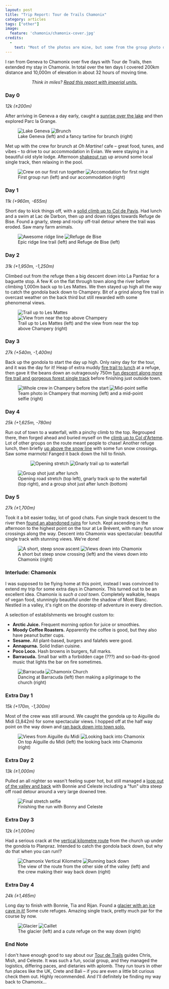 ```yaml
---
layout: post
title: "Trip Report: Tour de Trails Chamonix"
category: articles
tags: ["other"]
image:
  feature: 'chamonix/chamonix-cover.jpg'
credits:
  -
    text: "Most of the photos are mine, but some from the group photo dump and unattributed, sorry!"
---
```


I ran from Geneva to Chamonix over five days with Tour de Trails, then extended my stay in Chamonix. In total over the ten days I covered <span data-alt='125mi'>200km</span> distance and <span data-alt="32,800ft">10,000m</span> of elevation in about 32 hours of moving time.

<center><em>
<span data-alt="Think in kays?">Think in miles?</span> <a data-alt-href="?" href="?imperial=true">Read this report with <span data-alt="metric">imperial</span> units.</a>
</em></center>

### Day 0

<em><span data-alt="7mi (±650ft)">12k (±200m)</span></em>

After arriving in Geneva a day early, caught a [sunrise over the lake](https://www.strava.com/activities/9341658708) and then explored Parc la Grange.

<figure class='image-strip'>
  <img src="/images/chamonix/day-0-lake.jpg" alt="Lake Geneva" />
  <img src="/images/chamonix/day-0-brunch.jpg" alt="Brunch" />
  <figcaption>Lake Geneva (left) and a fancy tartine for brunch (right)</figcaption>
</figure>

Met up with the crew for brunch at _Oh Martine!_  cafe – great food, tunes, and vibes – to drive to our accommodation in Evian. We were staying in a beautiful old style lodge.
Afternoon [shakeout run](https://www.strava.com/activities/9344487277) up around some local single track, then relaxing in the pool.

<figure class='image-strip-1-to-2'>
  <img src="/images/chamonix/day-0-run.jpg" alt="Crew on our first run together" />
  <img src="/images/chamonix/day-0-accom.jpg" alt="Accomodation for first night" />
  <figcaption>First group run (left) and our accommodation (right)</figcaption>
</figure>

### Day 1

<em><span data-alt="7mi (+3,150ft, -2,150ft)">11k (+960m, -655m)</span></em>

Short day to kick things off, with a [solid climb up to Col de Pavis](https://www.strava.com/activities/9356629146). Had lunch and a swim at Lac de Darbon, then up and down ridges towards Refuge de Bise. Found a gnarly, steep and rocky off-trail detour where the trail was eroded. Saw many farm animals.

<figure class='image-strip'>
  <img src="/images/chamonix/day-1-ridge.jpg" alt="Awesome ridge line" />
  <img src="/images/chamonix/day-1-refuge.jpg" alt="Refuge de Bise" />
  <figcaption>Epic ridge line trail (left) and Refuge de Bise (left)</figcaption>
</figure>

### Day 2

<em><span data-alt="19mi (+6,400ft, -4,100ft)">31k (+1,950m, -1,250m)</span></em>

Climbed out from the refuge then a big descent down into La Pantiaz for a baguette stop. A few <span data-alt="miles">K</span> on the flat through town along the river before climbing <span data-alt="3,000ft">1,000m</span> back up to Les Mattes. We then stayed up high all the way to catch the gondola back down to Champery. Bit of a grind along fire trail in overcast weather on the back third but still rewarded with some phenomenal views.

<figure class='image-strip'>
  <img src="/images/chamonix/day-2-trail.jpg" alt="Trail up to Les Mattes" />
  <img src="/images/chamonix/day-2-view.jpg" alt="View from near the top above Champery" />
  <figcaption>Trail up to Les Mattes (left) and the view from near the top above Champery (right)</figcaption>
</figure>

### Day 3

<em><span data-alt="17mi (+1,650ft, 4,650ft)">27k (+540m, -1,400m)</span></em>

Back up the gondola to start the day up high. Only rainy day for the tour, and it was the day for it! Heap of extra muddy [fire trail to lunch](https://www.strava.com/activities/9362804312) at a refuge, then gave it the beans down an outrageously <span data-alt="2,400ft">750m</span> [fun descent along more fire trail and gorgeous forest single track](https://www.strava.com/activities/9362807531) before finishing just outside town.

<figure class='image-strip'>
  <img src="/images/chamonix/day-3-2.jpg" alt="Whole crew in Champery before the start" />
  <img src="/images/chamonix/day-3-1.jpg" alt="Mid-point selfie" />
  <figcaption>Team photo in Champery that morning (left) and a mid-point selfie (right)</figcaption>
</figure>

### Day 4

<em><span data-alt="15mi (+5,330ft, 2,560ft)">25k (+1,625m, -780m)</span></em>

Run out of town to a waterfall, with a pinchy climb to the top. Regrouped there, then forged ahead and buried myself on the [climb up to Col d'Arteme](https://www.strava.com/activities/9368458019). Lot of other groups on the route meant people to chase! Another refuge lunch, then briefly [up above the snow line](https://www.strava.com/activities/9368513007) with some fun snow crossings. Saw some marmots! Fanged it back down the hill to finish.

<figure>
<figure class='image-strip-2-to-1'>
  <img src="/images/chamonix/day-4-1.jpg" alt="Opening stretch" />
  <img src="/images/chamonix/day-4-2.jpg" alt="Gnarly trail up to waterfall" />
</figure>

<img src="/images/chamonix/day-4-4.jpg" alt="Group shot just after lunch" />
<figcaption>Opening road stretch (top left), gnarly track up to the waterfall (top right), and a group shot just after lunch (bottom)</figcaption>
</figure>

### Day 5

<em><span data-alt="17mi (±5,570ft)">27k (±1,700m)</span></em>

Took it a bit easier today, lot of good chats. Fun single track descent to the river then [found an abandoned ruins](https://www.strava.com/activities/9375827644) for lunch. Kept ascending in the afternoon to the highest point on the tour at Le Brévent, with many fun snow crossings along the way. Descent into Chamonix was spectacular: beautiful single track with stunning views. We're done!

<figure class='image-strip'>
  <img src="/images/chamonix/day-5-1.jpg" alt="A short, steep snow ascent" />
  <img src="/images/chamonix/day-5-2.jpg" alt="Views down into Chamonix" />
  <figcaption>A short but steep snow crossing (left) and the views down into Chamonix (right)</figcaption>
</figure>

### Interlude: Chamonix

I was supposed to be flying home at this point, instead I was convinced to extend my trip for some extra days in Chamonix. This turned out to be an excellent idea. Chamonix is _such a cool town._ Completely walkable, heaps of vegan food, stunningly beautiful under the shadow of Mont Blanc. Nestled in a valley, it's right on the doorstep of adventure in every direction.

A selection of establishments we brought custom to:

* **Arctic Juice.** Frequent morning option for juice or smoothies.
* **Moody Coffee Roasters.** Apparently the coffee is good, but they also have peanut butter cups.
* **Sesame.** All plant-based, burgers and falafels were good.
* **Annapurna.** Solid Indian cuisine.
* **Poco Loco.** Hash browns in burgers, full marks.
* **Barracuda.** Small bar with a forbidden cage (???) and so-bad-its-good music that lights the bar on fire sometimes.

<figure class='image-strip-2-to-1'>
  <img src="/images/chamonix/chamonix-barracuda.jpg" alt="Barracuda" />
  <img src="/images/chamonix/chamonix-church.jpg" alt="Chamonix Church" />
  <figcaption>Dancing at Barracuda (left) then making a pilgrimage to the church (right)</figcaption>
</figure>

### Extra Day 1

<em><span data-alt="9mi (+550ft, -4,265ft)">15k (+170m, -1,300m)</span></em>

Most of the crew was still around. We caught the gondola up to Aiguille du Midi (<span data-alt="12,600ft">3,842m</span>) for some spectacular views. I hopped off at the half way point on the way down and [ran back down into town solo.](https://www.strava.com/activities/9379588175)

<figure class='image-strip'>
  <img src="/images/chamonix/extra-day-1-1.jpg" alt="Views from Aiguille du Midi" />
  <img src="/images/chamonix/extra-day-1-2.jpg" alt="Looking back into Chamonix" />
  <figcaption>On top Aiguille du Midi (left) the looking back into Chamonix (right)</figcaption>
</figure>

### Extra Day 2

<em><span data-alt="8mi (±3,000ft)">13k (±1,000m)</span></em>

Pulled an all nighter so wasn't feeling super hot, but still managed a [loop out of the valley and back](https://www.strava.com/activities/9387025833) with Bonnie and Celeste including a "fun" ultra steep off road detour around a very large downed tree.

<figure>
  <img src="/images/chamonix/extra-day-2.jpg" alt="Final stretch selfie" />
  <figcaption>Finishing the run with Bonny and Celeste</figcaption>
</figure>

### Extra Day 3

<em><span data-alt="7mi (±3,000ft)">12k (±1,000m)</span></em>

Had a serious crack at the [vertical kilometre route](https://www.strava.com/activities/9391231065) from the church up under the gondola to Planpraz. Intended to catch the gondola back down, but why do that when you can run!?

<figure class='image-strip'>
  <img src="/images/chamonix/extra-day-3-2.jpg" alt="Chamonix Vertical Kilometre" />
  <img src="/images/chamonix/extra-day-3-1.jpg" alt="Running back down" />
  <figcaption>The view of the route from the other side of the valley (left) and the crew making their way back down (right)</figcaption>
</figure>

### Extra Day 4

<em><span data-alt="15mi (±4,800ft)">24k (±1,465m)</span></em>

Long day to finish with Bonnie, Tia and Rijan. Found a [glacier with an ice cave in it!](https://www.strava.com/activities/9399432730) Some cute refuges. Amazing single track, pretty much par for the course by now.

<figure class='image-strip'>
  <img src="/images/chamonix/extra-day-4-1.jpg" alt="Glacier" />
  <img src="/images/chamonix/extra-day-4-2.jpg" alt="Caillet" />
  <figcaption>The glacier (left) and a cute refuge on the way down (right)</figcaption>
</figure>

### End Note

I don't have enough good to say about our [Tour de Trails](https://tourdetrails.com/) guides Chris, Mish, and Celeste. It was such a fun, social group, and they managed the logistics, differing paces, and dietaries with aplomb. They run tours in other fun places like the UK, Crete and Bali – if you are even a little bit curious check them out. Highly recommended. And I'll definitely be finding my way back to Chamonix...
